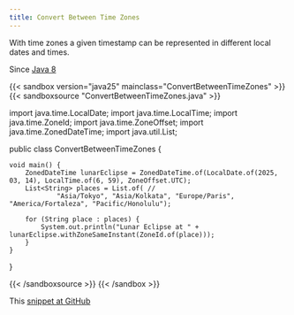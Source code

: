 ```yaml
---
title: Convert Between Time Zones
---
```


With time zones a given timestamp can be represented in different local dates
and times.

Since [Java 8](/jdk/8/)

{{< sandbox version="java25" mainclass="ConvertBetweenTimeZones" >}}
{{< sandboxsource "ConvertBetweenTimeZones.java" >}}

import java.time.LocalDate;
import java.time.LocalTime;
import java.time.ZoneId;
import java.time.ZoneOffset;
import java.time.ZonedDateTime;
import java.util.List;

public class ConvertBetweenTimeZones {

	void main() {
		ZonedDateTime lunarEclipse = ZonedDateTime.of(LocalDate.of(2025, 03, 14), LocalTime.of(6, 59), ZoneOffset.UTC);
		List<String> places = List.of( //
				"Asia/Tokyo", "Asia/Kolkata", "Europe/Paris", "America/Fortaleza", "Pacific/Honolulu");

		for (String place : places) {
			System.out.println("Lunar Eclipse at " + lunarEclipse.withZoneSameInstant(ZoneId.of(place)));
		}
	}

}

{{< /sandboxsource >}}
{{< /sandbox >}}

This [snippet at GitHub](https://github.com/marchof/io.javaalmanac.snippets/tree/master/src/main/java/io/javaalmanac/snippets/time/ConvertBetweenTimeZones.java)
